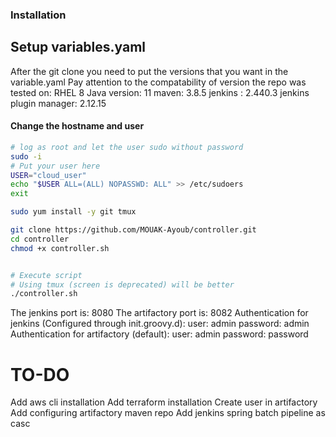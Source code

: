 ### Installation


## Setup variables.yaml 
After the git clone you need to put the versions that you want in the variable.yaml
Pay attention to the compatability of version
the repo was tested on:
RHEL 8
Java version: 11
maven: 3.8.5
jenkins : 2.440.3
jenkins plugin manager: 2.12.15

#### Change the hostname and user 
```bash
# log as root and let the user sudo without password
sudo -i
# Put your user here
USER="cloud_user"
echo "$USER ALL=(ALL) NOPASSWD: ALL" >> /etc/sudoers
exit

sudo yum install -y git tmux

git clone https://github.com/MOUAK-Ayoub/controller.git
cd controller
chmod +x controller.sh


# Execute script
# Using tmux (screen is deprecated) will be better 
./controller.sh
```


The jenkins port is: 8080
The artifactory port is: 8082
Authentication for jenkins (Configured through init.groovy.d):
user: admin
password: admin
Authentication for artifactory (default):
user: admin
password: password

# TO-DO
Add aws cli installation 
Add terraform installation
Create user in artifactory
Add configuring artifactory maven repo
Add jenkins spring batch pipeline as casc